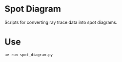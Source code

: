 # Spot Diagram

Scripts for converting ray trace data into spot diagrams.

# Use

```console
uv run spot_diagram.py
```
